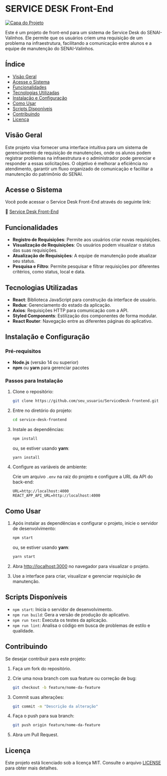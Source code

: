 # SERVICE DESK Front-End

[![Capa do Projeto](https://i.imgur.com/E8YvzaC.png)](https://github.com/caiquenaimi/servicedesk-front)

Este é um projeto de front-end para um sistema de Service Desk do SENAI-Valinhos. Ele permite que os usuários criem uma requisição de um problema na infraestrutura, facilitando a comunicação entre alunos e a equipe de manutenção do SENAI-Valinhos.

## Índice
- [Visão Geral](#visão-geral)
- [Acesse o Sistema](#acesse-o-sistema)
- [Funcionalidades](#funcionalidades)
- [Tecnologias Utilizadas](#tecnologias-utilizadas)
- [Instalação e Configuração](#instalação-e-configuração)
- [Como Usar](#como-usar)
- [Scripts Disponíveis](#scripts-disponíveis)
- [Contribuindo](#contribuindo)
- [Licença](#licença)


## Visão Geral

Este projeto visa fornecer uma interface intuitiva para um sistema de gerenciamento de requisição de manutenções, onde os alunos podem registrar problemas na infraestrutura e o administrador pode gerenciar e responder a essas solicitações. O objetivo é melhorar a eficiência no atendimento, garantir um fluxo organizado de comunicação e facilitar a manutenção do patrimônio do SENAI.


## Acesse o Sistema

Você pode acessar o Service Desk Front-End através do seguinte link:

🔗 [Service Desk Front-End](https://servicedesk-front.vercel.app)

## Funcionalidades

- **Registro de Requisições**: Permite aos usuários criar novas requisições.
- **Visualização de Requisições**: Os usuários podem visualizar o status das suas requisições.
- **Atualização de Requisições**: A equipe de manutenção pode atualizar seu status.
- **Pesquisa e Filtro**: Permite pesquisar e filtrar requisições por diferentes critérios, como status, local e data.

## Tecnologias Utilizadas

- **React**: Biblioteca JavaScript para construção da interface de usuário.
- **Redux**: Gerenciamento do estado da aplicação.
- **Axios**: Requisições HTTP para comunicação com a API.
- **Styled Components**: Estilização dos componentes de forma modular.
- **React Router**: Navegação entre as diferentes páginas do aplicativo.

## Instalação e Configuração

### Pré-requisitos

- **Node.js** (versão 14 ou superior)
- **npm** ou **yarn** para gerenciar pacotes

### Passos para Instalação

1. Clone o repositório:

   ```bash
   git clone https://github.com/seu_usuario/ServiceDesk-frontend.git

   ```

2. Entre no diretório do projeto:

   ```bash
   cd service-desk-frontend
   ```

3. Instale as dependências:

   ```bash
   npm install
   ```

   ou, se estiver usando **yarn**:

   ```bash
   yarn install
   ```

4. Configure as variáveis de ambiente:

   Crie um arquivo `.env` na raiz do projeto e configure a URL da API do back-end:

   ```
   URL=http://localhost:4000
   REACT_APP_API_URL=http://localhost:4000
   ```

## Como Usar

1. Após instalar as dependências e configurar o projeto, inicie o servidor de desenvolvimento:

   ```bash
   npm start
   ```

   ou, se estiver usando **yarn**:

   ```bash
   yarn start
   ```

2. Abra [http://localhost:3000](http://localhost:3000) no navegador para visualizar o projeto.

3. Use a interface para criar, visualizar e gerenciar requisição de manutenção.

## Scripts Disponíveis

- `npm start`: Inicia o servidor de desenvolvimento.
- `npm run build`: Gera a versão de produção do aplicativo.
- `npm run test`: Executa os testes da aplicação.
- `npm run lint`: Analisa o código em busca de problemas de estilo e qualidade.

## Contribuindo

Se desejar contribuir para este projeto:

1. Faça um fork do repositório.
2. Crie uma nova branch com sua feature ou correção de bug:

   ```bash
   git checkout -b feature/nome-da-feature
   ```

3. Commit suas alterações:

   ```bash
   git commit -m "Descrição da alteração"
   ```

4. Faça o push para sua branch:

   ```bash
   git push origin feature/nome-da-feature
   ```

5. Abra um Pull Request.

## Licença

Este projeto está licenciado sob a licença MIT. Consulte o arquivo [LICENSE](./LICENSE) para obter mais detalhes.
